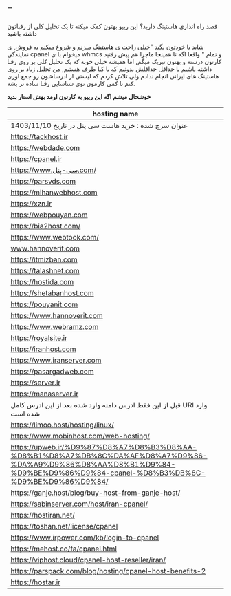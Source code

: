 # -
قصد راه اندازی هاستینگ دارید؟ این ریپو بهتون کمک میکنه تا یک تحلیل کلی از رقباتون داشته باشید

شاید با خودتون بگید "خیلی راحت ی هاستینگ میزنم و شروع میکنم به فروش, ی نمایندگی cpanel میخوام با ی whmcs و تمام "
واقعا اگه تا همینجا ماجرا هم پیش رفتید کارتون درسته و بهتون تبریک میگم, اما همیشه خیلی خوبه که یک تحلیل کلی بر روی رقبا داشته باشیم یا حداقل حداقلش بدونیم که با کیا طرف هستیم, من تحلیل زیاد بر روی هاستینگ های ایرانی انجام ندادم ولی تلاش کردم که لیستی از ادرساشون رو جمع اوری کنم تا کمی کارمون توی شناسایی رقبا ساده تر بشه.

__خوشحال میشم اگه این ریپو به کارتون اومد بهش استار بدید__


|hosting name|
|--------------|
| عنوان سرچ شده : خرید هاست سی پنل در تاریخ 1403/11/10 |
|https://tackhost.ir|
|https://webdade.com|
|https://cpanel.ir|
|https://www.سی-پنل.com/|
|https://parsvds.com|
|https://mihanwebhost.com|
|https://xzn.ir|
|https://webpouyan.com|
|https://bia2host.com/|
|https://www.webtook.com/|
|www.hannoverit.com|
|https://itmizban.com|
|https://talashnet.com|
|https://hostida.com|
|https://shetabanhost.com|
|https://pouyanit.com|
|https://www.hannoverit.com|
|https://www.webramz.com|
|https://royalsite.ir|
|https://iranhost.com|
|https://www.iranserver.com|
|https://pasargadweb.com|
|https://server.ir|
|https://manaserver.ir|
| قبل از این فقط ادرس دامنه وارد شده بعد از این ادرس کامل URl وارد شده است |https://hostiran.net/
|https://limoo.host/hosting/linux/|
|https://www.mobinhost.com/web-hosting/|
|https://upweb.ir/%D9%87%D8%A7%D8%B3%D8%AA-%D8%B1%D8%A7%DB%8C%DA%AF%D8%A7%D9%86-%DA%A9%D9%86%D8%AA%D8%B1%D9%84-%D9%BE%D9%86%D9%84-cpanel-%D8%B3%DB%8C-%D9%BE%D9%86%D9%84/|
|https://ganje.host/blog/buy-host-from-ganje-host/|
|https://sabinserver.com/host/iran-cpanel/|
|https://hostiran.net/|
|https://toshan.net/license/cpanel|
|https://www.irpower.com/kb/login-to-cpanel|
|https://mehost.co/fa/cpanel.html|
|https://viphost.cloud/cpanel-host-reseller/iran/|
|https://parspack.com/blog/hosting/cpanel-host-benefits-2|
|https://hostar.ir|
